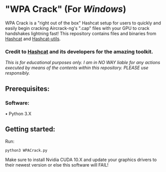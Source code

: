 # "WPA Crack" (For *Windows*)
WPA Crack is a "right out of the box" Hashcat setup for users to quickly and easily begin cracking Aircrack-ng's ".cap" files with your GPU to crack handshakes lightning fast!
This repository contains files and binaries from [Hashcat](https://github.com/hashcat/hashcat) and [Hashcat-utils](https://github.com/hashcat/hashcat-utils).
### Credit to [Hashcat](https://hashcat.net/hashcat/) and its developers for the amazing toolkit.

*This is for educational purposes only.
I am in NO WAY liable for any actions executed by means of the contents within this
repository. PLEASE use responsibly.*

## Prerequisites:

### Software:

• Python 3.X

## Getting started:

Run:

```
python3 WPACrack.py
```

Make sure to install Nvidia CUDA 10.X and update your graphics drivers to their newest version or else this software will FAIL!
